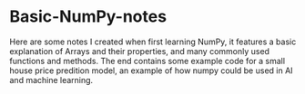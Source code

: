 # Basic-NumPy-notes
Here are some notes I created when first learning NumPy, it features a basic explanation of Arrays and their properties, and many commonly used functions and methods. The end contains some example code for a small house price predition model, an example of how numpy could be used in AI and machine learning.
